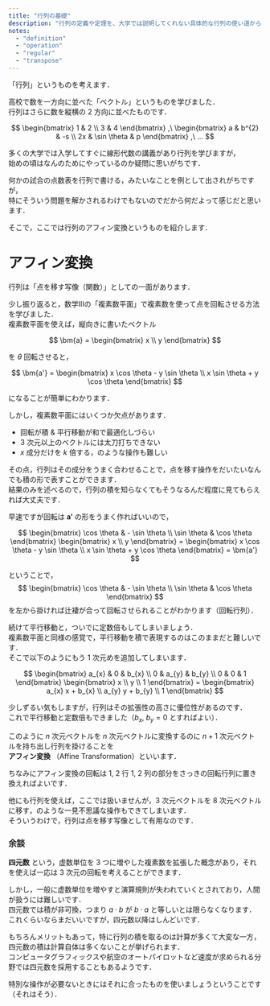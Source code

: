 ```yaml
---
title: "行列の基礎"
description: "行列の定義や定理を、大学では説明してくれない具体的な行列の使い道から詳しく説明します。行列の使い道の一例として「アフィン変換」というものがあります。アフィン変換を使うと高校で習った複素数平面よりも高度に点の回転や平行移動をすることができます。"
notes:
  - "definition"
  - "operation"
  - "regular"
  - "transpose"
---
```


「行列」というものを考えます．

高校で数を一方向に並べた「ベクトル」というものを学びました．  
行列はさらに数を縦横の $2$ 方向に並べたものです．

$$
\begin{bmatrix}
    1 & 2 \\
    3 & 4
\end{bmatrix}
,\
\begin{bmatrix}
    a & b^{2}        & -s \\
    2x & \sin \theta & p
\end{bmatrix}
,\
...
$$

多くの大学では入学してすぐに線形代数の講義があり行列を学びますが，  
始めの頃はなんのためにやっているのか疑問に思いがちです．

何かの試合の点数表を行列で書ける，みたいなことを例として出されがちですが，  
特にそういう問題を解かされるわけでもないのでだから何だよって感じだと思います．

そこで，ここでは行列のアフィン変換というものを紹介します．

# アフィン変換

行列は「点を移す写像（関数）」としての一面があります．  

少し振り返ると，数学Ⅲの「複素数平面」で複素数を使って点を回転させる方法を学びました．  
複素数平面を使えば，縦向きに書いたベクトル

$$
\bm{a} =
\begin{bmatrix}
    x \\
    y
\end{bmatrix}
$$

を $\theta$ 回転させると，

$$
\bm{a'} =
\begin{bmatrix}
    x \cos \theta - y \sin \theta \\
    x \sin \theta + y \cos \theta
\end{bmatrix}
$$

になることが簡単にわかります．

しかし，複素数平面にはいくつか欠点があります．

- 回転が積 & 平行移動が和で最適化しづらい
- $3$ 次元以上のベクトルには太刀打ちできない
- $x$ 成分だけを $k$ 倍する，のような操作も難しい

その点，行列はその成分をうまく合わせることで，点を移す操作をだいたいなんでも積の形で表すことができます．  
結果のみを述べるので，行列の積を知らなくてもそうなるんだ程度に見てもらえれば大丈夫です．

早速ですが回転は $\bm{a'}$ の形をうまく作ればいいので，

$$
    \begin{bmatrix}
        \cos \theta & - \sin \theta \\
        \sin \theta & \cos \theta
    \end{bmatrix}
    \begin{bmatrix}
        x \\
        y
    \end{bmatrix}
    =
    \begin{bmatrix}
        x \cos \theta - y \sin \theta \\
        x \sin \theta + y \cos \theta
    \end{bmatrix}
    = \bm{a'}
$$

ということで，
$$
    \begin{bmatrix}
        \cos \theta & - \sin \theta \\
        \sin \theta & \cos \theta
    \end{bmatrix}
$$
を左から掛ければ辻褄が合って回転させられることがわかります（回転行列）．

続けて平行移動と，ついでに定数倍もしてしまいましょう．  
複素数平面と同様の感覚で，平行移動を積で表現するのはこのままだと難しいです．  
そこで以下のようにもう $1$ 次元めを追加してしまいます．

$$
    \begin{bmatrix}
        a_{x} & 0     & b_{x} \\
        0     & a_{y} & b_{y} \\
        0     & 0     & 1
    \end{bmatrix}
    \begin{bmatrix}
        x \\
        y \\
        1
    \end{bmatrix}
    =
    \begin{bmatrix}
        a_{x} x + b_{x} \\
        a_{y} y + b_{y} \\
        1
    \end{bmatrix}
$$

少しずるい気もしますが，行列はその拡張性の高さに優位性があるのです．  
これで平行移動と定数倍もできました（$b_{x},\ b_{y} = 0$ とすればよい）．

このように $n$ 次元ベクトルを $n$ 次元ベクトルに変換するのに $n + 1$ 次元ベクトルを持ち出し行列を掛けることを  
**アフィン変換** （Affine Transformation）といいます．

ちなみにアフィン変換の回転は $1,\ 2$ 行 $1,\ 2$ 列の部分をさっきの回転行列に置き換えればよいです．

他にも行列を使えば，ここでは扱いませんが，$3$ 次元ベクトルを $8$ 次元ベクトルに移す，のような一見不思議な操作もできてしまいます．  
そういうわけで，行列は点を移す写像として有用なのです．

### 余談

**四元数** という，虚数単位を $3$ つに増やした複素数を拡張した概念があり，それを使えば一応は $3$ 次元の回転を考えることができます．

しかし，一般に虚数単位を増やすと演算規則が失われていくとされており，人間が扱うには難しいです．  
四元数では積が非可換，つまり $a \cdot b$ が $b \cdot a$ と等しいとは限らなくなります．これくらいならまだいいですが，四元数以降はしんどいです．  

もちろんメリットもあって，特に行列の積を取るのは計算が多くて大変な一方，四元数の積は計算自体は多くないことが挙げられます．  
コンピュータグラフィックスや航空のオートパイロットなど速度が求められる分野では四元数を採用することもあるようです．

特別な操作が必要ないときにはそれに合ったものを使いましょうということです（それはそう）．
